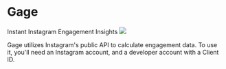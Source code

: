 # Gage
Instant Instagram Engagement Insights
![](./gage.gif)

Gage utilizes Instagram's public API to calculate engagement data. To use
it, you'll need an Instagram account, and a developer account with a Client ID.
